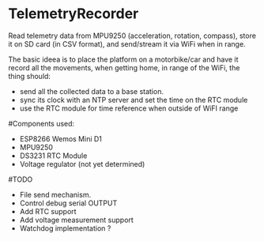 # TelemetryRecorder


Read telemetry data from MPU9250 (acceleration, rotation, compass), store it on SD card (in CSV format), and send/stream it via WiFi when in range.

The basic ideea is to place the platform on a motorbike/car and have it record all the movements, when getting home, in range of the WiFi, the thing should:
- send all the collected data to a base station.
- sync its clock with an NTP server and set the time on the RTC module
- use the RTC module for time reference when outside of WiFI range

#Components used:
- ESP8266 Wemos Mini D1
- MPU9250
- DS3231 RTC Module
- Voltage regulator (not yet determined)

#TODO
- File send mechanism.
- Control debug serial OUTPUT
- Add RTC support
- Add voltage measurement support
- Watchdog implementation ?
